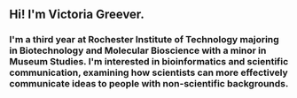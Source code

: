 
## Hi! I'm Victoria Greever.
### I'm a third year at Rochester Institute of Technology majoring in Biotechnology and Molecular Bioscience with a minor in Museum Studies. I'm interested in bioinformatics and scientific communication, examining how scientists can more effectively communicate ideas to people with non-scientific backgrounds.




<!--
**victoriagreever/victoriagreever** is a ✨ _special_ ✨ repository because its `README.md` (this file) appears on your GitHub profile.

### Hi there 👋

Here are some ideas to get you started:

- 🔭 I’m currently working on ...
- 🌱 I’m currently learning ...
- 👯 I’m looking to collaborate on ...
- 🤔 I’m looking for help with ...
- 💬 Ask me about ...
- 📫 How to reach me: ...
- 😄 Pronouns: ...
- ⚡ Fun fact: ...
-->
